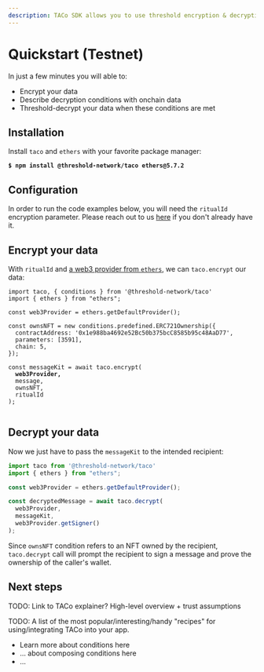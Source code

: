 ```yaml
---
description: TACo SDK allows you to use threshold encryption & decryption in your apps.
---
```


# Quickstart (Testnet)

In just a few minutes you will able to:

* Encrypt your data
* Describe decryption conditions with onchain data
* Threshold-decrypt your data when these conditions are met

## Installation

Install `taco` and `ethers` with your favorite package manager:

<pre class="language-bash"><code class="lang-bash"><strong>$ npm install @threshold-network/taco ethers@5.7.2
</strong></code></pre>

## Configuration

In order to run the code examples below, you will need the `ritualId` encryption parameter. Please reach out to us [here](https://discord.com/channels/866378471868727316/870383642751430666) if you don't already have it.

## Encrypt your data

With `ritualId` and [a web3 provider from `ethers`](https://docs.ethers.org/v5/api/providers/#providers-getDefaultProvider), we can `taco.encrypt` our data:

<pre class="language-typescript"><code class="lang-typescript">import taco, { conditions } from '@threshold-network/taco'
import { ethers } from "ethers";

const web3Provider = ethers.getDefaultProvider();

const ownsNFT = new conditions.predefined.ERC721Ownership({
  contractAddress: '0x1e988ba4692e52Bc50b375bcC8585b95c48AaD77',
  parameters: [3591],
  chain: 5,
});

const messageKit = await taco.encrypt(
<strong>  web3Provider,
</strong>  message,
  ownsNFT,
  ritualId 
);

</code></pre>

## Decrypt your data

Now we just have to pass the  `messageKit` to the intended recipient:

```typescript
import taco from '@threshold-network/taco'
import { ethers } from "ethers";

const web3Provider = ethers.getDefaultProvider(); 

const decryptedMessage = await taco.decrypt(
  web3Provider,
  messageKit,
  web3Provider.getSigner()
);

```

Since `ownsNFT` condition refers to an NFT owned by the recipient, `taco.decrypt` call will prompt the recipient to sign a message and prove the ownership of the caller's wallet.

## Next steps

TODO: Link to TACo explainer? High-level overview + trust assumptions

TODO: A list of the most popular/interesting/handy "recipes" for using/integrating TACo into your app.&#x20;

* Learn more about conditions here
* ... about composing conditions here
* ...
